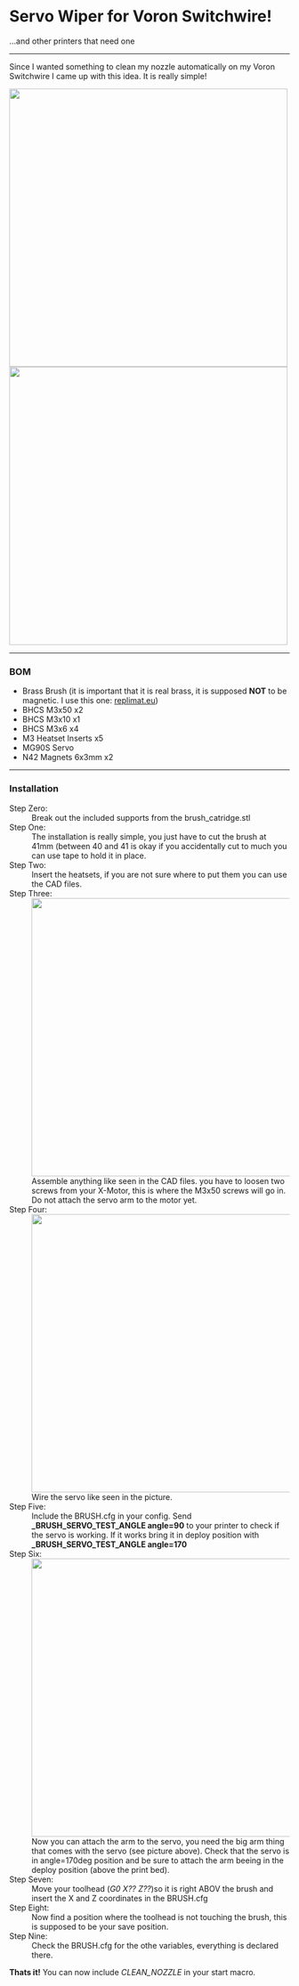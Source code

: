 <h1>Servo Wiper for Voron Switchwire!</h1>
<div>...and other printers that need one</div>
<hr>
<div>
  <p>Since I wanted something to clean my nozzle automatically on my Voron Switchwire I came up with this idea. It is really simple!</p>
    <img src='https://github.com/flow1990/servo_wiper/blob/main/Images/front_view_fusion.png' width='500px'>
  <img src='https://github.com/flow1990/servo_wiper/blob/main/Images/image1.jpeg' width='500px'>
</div>
<hr>
<div>
  <h3><B>BOM</B></h3>
  <ul>
    <li>Brass Brush (it is important that it is real brass, it is supposed <B>NOT</B> to be magnetic. I use this one: <a href='https://www.replimat.eu/brass-brush/rt10044'>replimat.eu</a>)</li>
    <li>BHCS M3x50 x2</li>
    <li>BHCS M3x10 x1</li>
    <li>BHCS M3x6 x4</li>
    <li>M3 Heatset Inserts x5</li>
    <li>MG90S Servo</li>
    <li>N42 Magnets 6x3mm x2</li>
  </ul>
</div>
<hr>
<div>
  <h3><B>Installation</B></h3>
  <dl>
    <dt>Step Zero:</dt>
    <dd>Break out the included supports from the brush_catridge.stl</dd>
    <dt>Step One:</dt>
    <dd>The installation is really simple, you just have to cut the brush at 41mm (between 40 and 41 is okay if you accidentally cut to much you can use tape to hold it in place.</dd>
    <dt>Step Two:</dt>
    <dd>Insert the heatsets, if you are not sure where to put them you can use the CAD files.</dd>
    <dt>Step Three:</dt>
    <dd><img src='https://github.com/flow1990/servo_wiper/blob/main/Images/motor_mount.jpeg' width='500px'</dd>
    <dd>Assemble anything like seen in the CAD files. you have to loosen two screws from your X-Motor, this is where the M3x50 screws will go in. Do not attach the servo arm to the motor yet.</dd>
    <dt>Step Four:</dt>
    <dd><img src='https://github.com/flow1990/servo_wiper/blob/main/Images/wiring.png' width='500px'</dd>
    <dd>Wire the servo like seen in the picture.</dd>
    <dt>Step Five:</dt>
    <dd>Include the BRUSH.cfg in your config. Send <B>_BRUSH_SERVO_TEST_ANGLE angle=90</B> to your printer to check if the servo is working. If it works bring it in deploy position with <B>_BRUSH_SERVO_TEST_ANGLE angle=170</B></dd>
    <dt>Step Six:</dt>
    <dd><img src='https://github.com/flow1990/servo_wiper/blob/main/Images/arm.jpeg' width='500px'></dd> 
    <dd>Now you can attach the arm to the servo, you need the big arm thing that comes with the servo (see picture above). Check that the servo is in angle=170deg position and be sure to attach the arm beeing in the deploy position (above the print bed).</dd>
    <dt>Step Seven:</dt>
    <dd>Move your toolhead (<I>G0 X?? Z??</I>)so it is right ABOV the brush and insert the X and Z coordinates in the BRUSH.cfg</dd>
    <dt>Step Eight:</dt>
    <dd>Now find a position where the toolhead is not touching the brush, this is supposed to be your save position.</dd>
    <dt>Step Nine:</dt>
    <dd>Check the BRUSH.cfg for the othe variables, everything is declared there.</dd>
  </dl>
  <p><B>Thats it!</B> You can now include <I>CLEAN_NOZZLE</I> in your start macro.</p>
</div>
